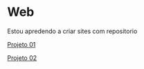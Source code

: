 # Web
 Estou apredendo a criar sites com repositorio

 <a href="https://millexs.github.io/Web/project1/index.html">Projeto 01</a>

<a href="https://millexs.github.io/Web/project2/index.html">Projeto 02</a>


